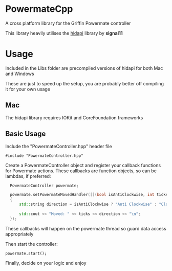 # PowermateCpp
A cross platform library for the Griffin Powermate controller

This library heavily utilises the [hidapi](https://github.com/signal11/hidapi) library by **signal11**

# Usage

Included in the Libs folder are precompiled versions of hidapi for both Mac and Windows

These are just to speed up the setup, you are probably better off compiling it for your own usage

## Mac 
The hidapi library requires IOKit and CoreFoundation frameworks

## Basic Usage

Include the "PowermateController.hpp" header file

`#include "PowermateController.hpp"`

Create a PowermateController object and register your callback functions for Powermate actions. These callbacks are function objects, so can be lambdas, if preferred:

```cpp 
  PowermateController powermate; 

  powermate.setPowermateMovedHandler([](bool isAntiClockwise, int ticks)
  {
      std::string direction = isAntiClockwise ? "Anti Clockwise" : "Clockwise";
      
      std::cout << "Moved: " << ticks << direction << "\n";
  });
```

These callbacks will happen on the powermate thread so guard data access appropriately

Then start the controller:

`powermate.start();`


Finally, decide on your logic and enjoy